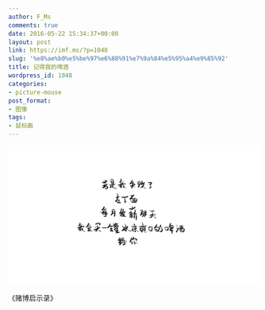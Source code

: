 ```yaml
---
author: F_Ms
comments: true
date: 2016-05-22 15:34:37+00:00
layout: post
link: https://imf.ms/?p=1048
slug: '%e8%ae%b0%e5%be%97%e6%88%91%e7%9a%84%e5%95%a4%e9%85%92'
title: 记得我的啤酒
wordpress_id: 1048
categories:
- picture-mouse
post_format:
- 图像
tags:
- 鼠标画
---
```


![若是我失败了，在下面，每月发薪那天，我会买一罐冰凉爽口的啤酒，给你_20160522](/img/post/wp/2016/05/若是我失败了，在下面，每月发薪那天，我会买一罐冰凉爽口的啤酒，给你_20160522.png)


《赌博启示录》
